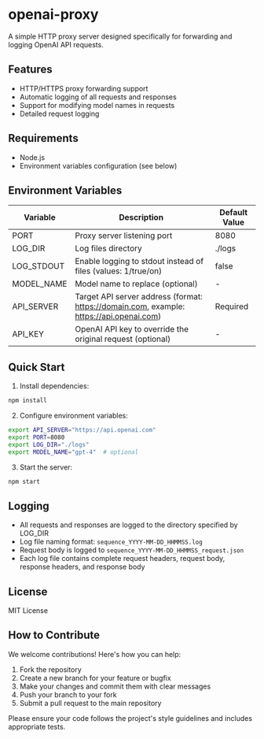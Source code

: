 # openai-proxy

A simple HTTP proxy server designed specifically for forwarding and logging OpenAI API requests.

## Features

- HTTP/HTTPS proxy forwarding support
- Automatic logging of all requests and responses
- Support for modifying model names in requests
- Detailed request logging

## Requirements

- Node.js
- Environment variables configuration (see below)

## Environment Variables

| Variable   | Description                                                                             | Default Value |
| ---------- | --------------------------------------------------------------------------------------- | ------------- |
| PORT       | Proxy server listening port                                                             | 8080          |
| LOG_DIR    | Log files directory                                                                     | ./logs        |
| LOG_STDOUT | Enable logging to stdout instead of files (values: 1/true/on)                           | false         |
| MODEL_NAME | Model name to replace (optional)                                                        | -             |
| API_SERVER | Target API server address (format: https://domain.com, example: https://api.openai.com) | Required      |
| API_KEY    | OpenAI API key to override the original request (optional)                              | -             |

## Quick Start

1. Install dependencies:

```bash
npm install
```

2. Configure environment variables:

```bash
export API_SERVER="https://api.openai.com"
export PORT=8080
export LOG_DIR="./logs"
export MODEL_NAME="gpt-4"  # optional
```

3. Start the server:

```bash
npm start
```

## Logging

- All requests and responses are logged to the directory specified by LOG_DIR
- Log file naming format: `sequence_YYYY-MM-DD_HHMMSS.log`
- Request body is logged to `sequence_YYYY-MM-DD_HHMMSS_request.json`
- Each log file contains complete request headers, request body, response headers, and response body

## License

MIT License

## How to Contribute

We welcome contributions! Here's how you can help:

1. Fork the repository
2. Create a new branch for your feature or bugfix
3. Make your changes and commit them with clear messages
4. Push your branch to your fork
5. Submit a pull request to the main repository

Please ensure your code follows the project's style guidelines and includes appropriate tests.
